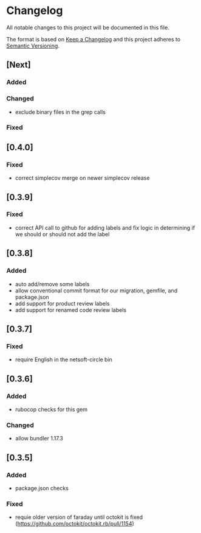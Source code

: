 # Changelog
All notable changes to this project will be documented in this file.

The format is based on [Keep a Changelog](http://keepachangelog.com/en/1.0.0/)
and this project adheres to [Semantic Versioning](http://semver.org/spec/v2.0.0.html).

## [Next]
### Added
### Changed
- exclude binary files in the grep calls
### Fixed

## [0.4.0]
### Fixed
- correct simplecov merge on newer simplecov release

## [0.3.9]
### Fixed
- correct API call to github for adding labels and fix logic in determining if we should or should not add the label

## [0.3.8]
### Added
- auto add/remove some labels
- allow conventional commit format for our migration, gemfile, and package.json
- add support for product review labels
- add support for renamed code review labels

## [0.3.7]
### Fixed
- require English in the netsoft-circle bin

## [0.3.6]
### Added
- rubocop checks for this gem
### Changed
- allow bundler 1.17.3

## [0.3.5]
### Added
- package.json checks
### Fixed
- requie older version of faraday until octokit is fixed (https://github.com/octokit/octokit.rb/pull/1154)

